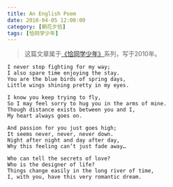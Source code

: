 ```yaml
---
title: An English Poem 
date: 2010-04-05 12:00:00
category: [朝花夕拾]
tags: [恰同学少年]
---
```


> 这篇文章属于[《恰同学少年》](/posts/being-a-young-student)系列，写于2010年。

<!--more-->

	I never stop fighting for my way; 
	I also spare time enjoying the stay. 
	You are the blue birds of spring days, 
	Little wings shining pretty in my eyes. 

	I know you keep trying to fly, 
	So I may feel sorry to hug you in the arms of mine. 
	Though distance exists between you and I, 
	My heart always goes on. 

	And passion for you just goes high; 
	It seems never, never, never down. 
	Night after night and day after day, 
	Why this feeling can’t just fade away… 

	Who can tell the secrets of love? 
	Who is the designer of life? 
	Things change easily in the long river of time, 
	I, with you, have this very romantic dream. 
